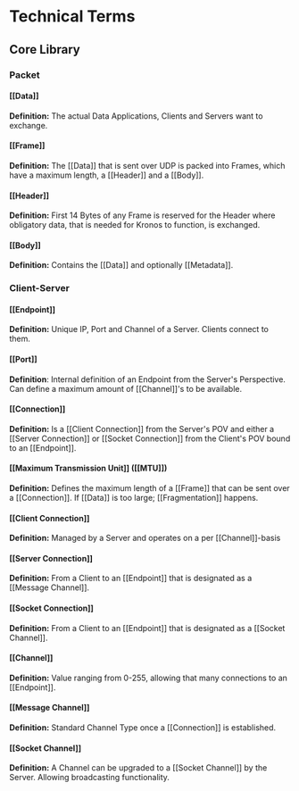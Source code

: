 
# Technical Terms

## Core Library

### Packet

#### [[Data]]
**Definition:** The actual Data Applications, Clients and Servers want to exchange. 

#### [[Frame]]
**Definition:** The [[Data]] that is sent over UDP is packed into Frames, which have a maximum length, a [[Header]] and a [[Body]].

#### [[Header]]
**Definition:** First 14 Bytes of any Frame is reserved for the Header where obligatory data, that is needed for Kronos to function, is exchanged.

#### [[Body]]
**Definition:** Contains the [[Data]] and optionally [[Metadata]].

### Client-Server

#### [[Endpoint]]
**Definition:** Unique IP, Port and Channel of a Server. Clients connect to them.

#### [[Port]]
**Definition**: Internal definition of an Endpoint from the Server's Perspective. Can define a maximum amount of [[Channel]]'s to be available.

#### [[Connection]]
**Definition:** Is a [[Client Connection]] from the Server's POV and either a [[Server Connection]]  or [[Socket Connection]] from the Client's POV bound to an [[Endpoint]].

#### [[Maximum Transmission Unit]] ([[MTU]])
**Definition:** Defines the maximum length of a [[Frame]] that can be sent over a [[Connection]]. If [[Data]] is too large; [[Fragmentation]] happens.

#### [[Client Connection]]
**Definition:** Managed by a Server and operates on a per [[Channel]]-basis

#### [[Server Connection]]
**Definition:** From a Client to an [[Endpoint]] that is designated as a [[Message Channel]]. 

#### [[Socket Connection]]
**Definition:** From a Client to an [[Endpoint]] that is designated as a [[Socket Channel]].

#### [[Channel]]
**Definition:** Value ranging from 0-255, allowing that many connections to an [[Endpoint]].

#### [[Message Channel]]
**Definition:** Standard Channel Type once a [[Connection]] is established.

#### [[Socket Channel]]
**Definition:** A Channel can be upgraded to a [[Socket Channel]] by the Server. Allowing broadcasting functionality.



